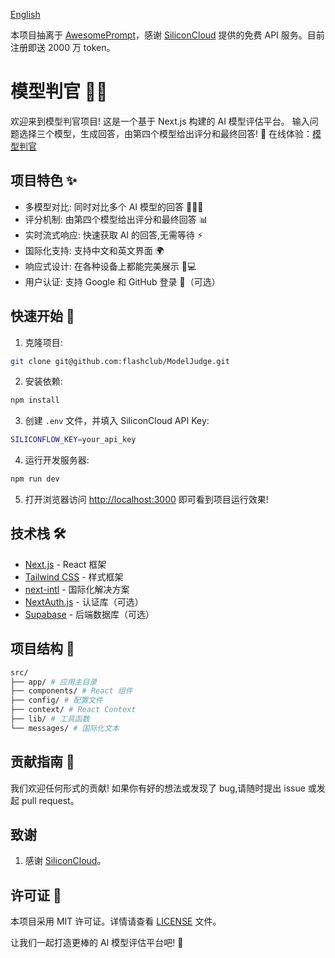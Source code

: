 [English](https://github.com/flashclub/ModelJudge/blob/main/README_EN.md)

本项目抽离于 [AwesomePrompt](https://awesomeprompt.net/zh/all-model)，感谢 [SiliconCloud](https://cloud.siliconflow.cn/i/h5JiyFm0) 提供的免费 API 服务。目前注册即送 2000 万 token。

# 模型判官 🧑‍⚖️

欢迎来到模型判官项目! 这是一个基于 Next.js 构建的 AI 模型评估平台。
输入问题选择三个模型，生成回答，由第四个模型给出评分和最终回答! 🚀
在线体验：[模型判官](https://modeljudge.awesomeprompt.net/zh)

## 项目特色 ✨

- 多模型对比: 同时对比多个 AI 模型的回答 🤖🆚🤖
- 评分机制: 由第四个模型给出评分和最终回答 📊
- 实时流式响应: 快速获取 AI 的回答,无需等待 ⚡
- 国际化支持: 支持中文和英文界面 🌍
- 响应式设计: 在各种设备上都能完美展示 📱💻
- 用户认证: 支持 Google 和 GitHub 登录 🔐（可选）

## 快速开始 🏁

1. 克隆项目:

```bash
git clone git@github.com:flashclub/ModelJudge.git
```

2. 安装依赖:

```bash
npm install
```

3. 创建 `.env` 文件，并填入 SiliconCloud API Key:

```bash
SILICONFLOW_KEY=your_api_key
```

4. 运行开发服务器:

```bash
npm run dev
```

5. 打开浏览器访问 [http://localhost:3000](http://localhost:3000) 即可看到项目运行效果!

## 技术栈 🛠️

- [Next.js](https://nextjs.org/) - React 框架
- [Tailwind CSS](https://tailwindcss.com/) - 样式框架
- [next-intl](https://next-intl-docs.vercel.app/) - 国际化解决方案
- [NextAuth.js](https://next-auth.js.org/) - 认证库（可选）
- [Supabase](https://supabase.com/) - 后端数据库（可选）

## 项目结构 📁

```bash
src/
├── app/ # 应用主目录
├── components/ # React 组件
├── config/ # 配置文件
├── context/ # React Context
├── lib/ # 工具函数
└── messages/ # 国际化文本
```

## 贡献指南 🤝

我们欢迎任何形式的贡献! 如果你有好的想法或发现了 bug,请随时提出 issue 或发起 pull request。

## 致谢

1. 感谢 [SiliconCloud](https://cloud.siliconflow.cn/i/h5JiyFm0)。

## 许可证 📄

本项目采用 MIT 许可证。详情请查看 [LICENSE](LICENSE) 文件。

让我们一起打造更棒的 AI 模型评估平台吧! 🎉
